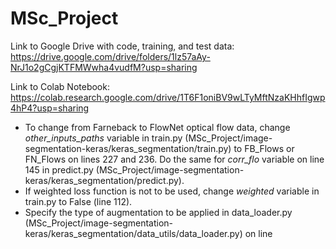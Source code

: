 # MSc_Project


Link to Google Drive with code, training, and test data: https://drive.google.com/drive/folders/1lz57aAy-NrJ1o2gCgjKTFMWwha4vudfM?usp=sharing

Link to Colab Notebook: https://colab.research.google.com/drive/1T6F1oniBV9wLTyMftNzaKHhfIgwp4hP4?usp=sharing

- To change from Farneback to FlowNet optical flow data, change *other_inputs_paths* variable in train.py (MSc_Project/image-segmentation-keras/keras_segmentation/train.py) to FB_Flows or FN_Flows on lines 227 and 236. Do the same for *corr_flo* variable on line 145 in predict.py (MSc_Project/image-segmentation-keras/keras_segmentation/predict.py). 
- If weighted loss function is not to be used, change *weighted* variable in train.py to False (line 112).
- Specify the type of augmentation to be applied in data_loader.py (MSc_Project/image-segmentation-keras/keras_segmentation/data_utils/data_loader.py) on line 
